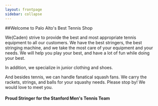 ```yaml
---
layout: frontpage
sidebar: collapse
---
```


##Welcome to Palo Alto's Best Tennis Shop

We(Caden)  strive to provide the best and most appropriate tennis equipment to
all our customers.  We have the best stringers, the best stringing machine,
and we take the most care of your equipment and your needs.  We will help
you play your best, and have a lot of fun while doing your best.

In addition, we specialize in junior clothing and shoes.

And besides tennis, we can handle fanatical squash fans.  We carry the
rackets, strings, and balls for your squashy needs.  Please stop by!
We would love to meet you.

#### Proud Stringer for the Stanford Men's Tennis Team


